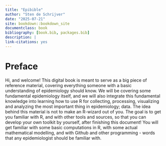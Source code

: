 ```yaml
--- 
title: "Epibible"
author: "Sten de Schrijver"
date: "2025-07-21"
site: bookdown::bookdown_site
documentclass: book
bibliography: [book.bib, packages.bib]
description: |
link-citations: yes
---
```


# Preface







Hi, and welcome! This digital book is meant to serve as a big piece of reference material, covering everything someone with a basic understanding of epidemiology should know. We will be covering some fundamental epidemiology itself, and we will also integrate this fundamental knowledge into learning how to use R for collecting, processing, visualizing and analyzing the most important thing in epidemiology; data. The idea behind this material is not to make an R-wizard out of you. The goal is to get you familiar with R, and with other tools and sources, so that you can develop your own toolkit by yourself, after finishing this document! You will get familiar with some basic computations in R, with some actual mathematical modelling, and with Github and other programming - words that any epidemiologist should be familiar with.

